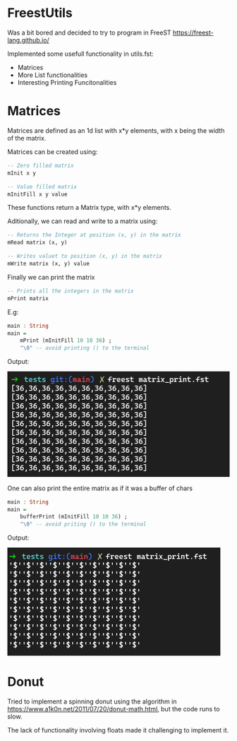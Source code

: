 # FreestUtils

Was a bit bored and decided to try to program in FreeST https://freest-lang.github.io/

Implemented some usefull functionality in utils.fst:
- Matrices
- More List functionalities
- Interesting Printing Funcitonalities

# Matrices

Matrices are defined as an 1d list with x*y elements, with x being the width of the matrix.

Matrices can be created using:

```Haskell
-- Zero filled matrix
mInit x y
```

```Haskell
-- Value filled matrix
mInitFill x y value
```

These functions return a Matrix type, with x*y elements.

Aditionally, we can read and write to a matrix using:

```Haskell
-- Returns the Integer at position (x, y) in the matrix
mRead matrix (x, y)
```
```Haskell
-- Writes valuet to position (x, y) in the matrix
mWrite matrix (x, y) value
```

Finally we can print the matrix

```Haskell
-- Prints all the integers in the matrix
mPrint matrix
```

E.g:
```Haskell
main : String
main = 
    mPrint (mInitFill 10 10 36) ; 
    "\0" -- avoid printing () to the terminal
```

Output:

![Matrix Print](images/matrix_print.png)

One can also print the entire matrix as if it was a buffer of chars

```Haskell
main : String
main = 
    bufferPrint (mInitFill 10 10 36) ; 
    "\0" -- avoid priting () to the terminal
```

Output:

![Matrix Print](images/matrix_print_char.png)


# Donut

Tried to implement a spinning donut using the algorithm in https://www.a1k0n.net/2011/07/20/donut-math.html, but the code runs to slow. 

The lack of functionality involving floats made it challenging to implement it.
